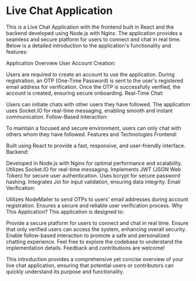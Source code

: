 # Live Chat Application


This is a Live Chat Application with the frontend built in React and the backend developed using Node.js with Nginx. The application provides a seamless and secure platform for users to connect and chat in real time. Below is a detailed introduction to the application's functionality and features:

Application Overview
User Account Creation:

Users are required to create an account to use the application.
During registration, an OTP (One-Time Password) is sent to the user's registered email address for verification.
Once the OTP is successfully verified, the account is created, ensuring secure onboarding.
Real-Time Chat:

Users can initiate chats with other users they have followed.
The application uses Socket.IO for real-time messaging, enabling smooth and instant communication.
Follow-Based Interaction:

To maintain a focused and secure environment, users can only chat with others whom they have followed.
Features and Technologies
Frontend:

Built using React to provide a fast, responsive, and user-friendly interface.
Backend:

Developed in Node.js with Nginx for optimal performance and scalability.
Utilizes Socket.IO for real-time messaging.
Implements JWT (JSON Web Token) for secure user authentication.
Uses bcrypt for secure password hashing.
Integrates Joi for input validation, ensuring data integrity.
Email Verification:

Utilizes NodeMailer to send OTPs to users' email addresses during account registration.
Ensures a secure and reliable user verification process.
Why This Application?
This application is designed to:

Provide a secure platform for users to connect and chat in real time.
Ensure that only verified users can access the system, enhancing overall security.
Enable follow-based interaction to promote a safe and personalized chatting experience.
Feel free to explore the codebase to understand the implementation details. Feedback and contributions are welcome!

This introduction provides a comprehensive yet concise overview of your live chat application, ensuring that potential users or contributors can quickly understand its purpose and functionality.
